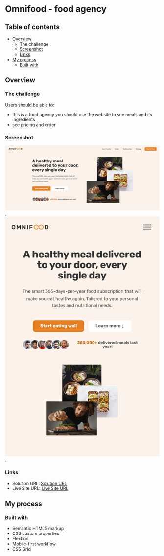 # Omnifood - food agency

## Table of contents

- [Overview](#overview)
  - [The challenge](#the-challenge)
  - [Screenshot](#screenshot)
  - [Links](#links)
- [My process](#my-process)
  - [Built with](#built-with)

## Overview

### The challenge

Users should be able to:

- this is a food agency you should use the website to see meals and its ingredients
- see pricing and order

### Screenshot

![Desktop Screenshot](./img/Desktop-screenshot.png). ![Mobile Screenshot](./img/Mobile-Screenshot.png).

### Links

- Solution URL: [Solution URL](https://github.com/Mohammed-Abol-Fotouh/Product-preview-card-component-Frontend-Mentor)
- Live Site URL: [Live Site URL](https://mohammed-abol-fotouh.github.io/Product-preview-card-component-Frontend-Mentor/)

## My process

### Built with

- Semantic HTML5 markup
- CSS custom properties
- Flexbox
- Mobile-first workflow
- CSS Grid
